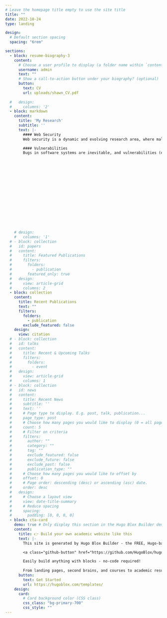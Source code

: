 ```yaml
---
# Leave the homepage title empty to use the site title
title: ""
date: 2022-10-24
type: landing

design:
  # Default section spacing
  spacing: "6rem"

sections:
  - block: resume-biography-3
    content:
      # Choose a user profile to display (a folder name within `content/authors/`)
      username: admin
      text: ""
      # Show a call-to-action button under your biography? (optional)
      button:
        text: CV
        url: uploads/shawn_CV.pdf
      
  #   design:
  #     columns: '2'
  - block: markdown
    content:
      title: 'My Research'
      subtitle: ''
      text: |-
        #### Web Security
        Web security is a dynamic and evolving research area, where malicious actors continuously develop new methods to extract or exchange undesirable information from  clients, while detectors strive to identify such activities. This constant struggle represents an arms race. Reliable detection mechanisms benefit from the development of creative client-side tools that gather contextual information about web requests to identify undesirable information exchanges. My research projects, vWitness and Duumviri, exemplify this approach by using contextual data to detect and block undesirable activities. For instance, vWitness leverages user-provided inputs extracted from a series of screenshots leading to the generation of a request to uncover user-impersonating requests, while Duumviri the consequential effect of blocking a request to identify trackers. However, these are just the beginning --- there remains significant potential for further exploration into advanced contextual information, including browser state dynamics, fine-grained user interaction data, and even AI-powered behavioral models, to enhance web security.

        #### Vulnerabilities
        Bugs in software systems are inevitable, and vulnerabilities (exploitable bugs) can have devastating consequences, such as data breaches, infrastructure failures, and financial losses, when exploited. Detecting, verifying, fixing vulnerabilities and validating their fixes is a resource-intensive process, requiring significant human expertise that is both time-consuming and prone to error. Large Language Models (LLMs) offer promising solutions by enhancing these tasks with human-like decision-making capabilities. For example, LLMs can detect early signs of emerging vulnerabilities (e.g., from social media activity like tweets), aggregate and synthesize information from diverse sources, assess a system's exploitability based on usage patterns, and even propose potential fixes. By integrating LLMs into the software security lifecycle, organizations can accelerate and improve the accuracy of vulnerability management, reducing the window of opportunity for exploitation.














        

       
    # design:
    #   columns: '1'
  # - block: collection
  #   id: papers
  #   content:
  #     title: Featured Publications
  #     filters:
  #       folders:
  #         - publication
  #       featured_only: true
  #   design:
  #     view: article-grid
  #     columns: 2
  - block: collection
    content:
      title: Recent Publications
      text: ""
      filters:
        folders:
          - publication
        exclude_featured: false
    design:
      view: citation
  # - block: collection
  #   id: talks
  #   content:
  #     title: Recent & Upcoming Talks
  #     filters:
  #       folders:
  #         - event
  #   design:
  #     view: article-grid
  #     columns: 1
  # - block: collection
  #   id: news
  #   content:
  #     title: Recent News
  #     subtitle: ''
  #     text: ''
  #     # Page type to display. E.g. post, talk, publication...
  #     page_type: post
  #     # Choose how many pages you would like to display (0 = all pages)
  #     count: 5
  #     # Filter on criteria
  #     filters:
  #       author: ""
  #       category: ""
  #       tag: ""
  #       exclude_featured: false
  #       exclude_future: false
  #       exclude_past: false
  #       publication_type: ""
  #     # Choose how many pages you would like to offset by
  #     offset: 0
  #     # Page order: descending (desc) or ascending (asc) date.
  #     order: desc
  #   design:
  #     # Choose a layout view
  #     view: date-title-summary
  #     # Reduce spacing
  #     spacing:
  #       padding: [0, 0, 0, 0]
  - block: cta-card
    demo: true # Only display this section in the Hugo Blox Builder demo site
    content:
      title: 👉 Build your own academic website like this
      text: |-
        This site is generated by Hugo Blox Builder - the FREE, Hugo-based open source website builder trusted by 250,000+ academics like you.

        <a class="github-button" href="https://github.com/HugoBlox/hugo-blox-builder" data-color-scheme="no-preference: light; light: light; dark: dark;" data-icon="octicon-star" data-size="large" data-show-count="true" aria-label="Star HugoBlox/hugo-blox-builder on GitHub">Star</a>

        Easily build anything with blocks - no-code required!
        
        From landing pages, second brains, and courses to academic resumés, conferences, and tech blogs.
      button:
        text: Get Started
        url: https://hugoblox.com/templates/
    design:
      card:
        # Card background color (CSS class)
        css_class: "bg-primary-700"
        css_style: ""
---
```

